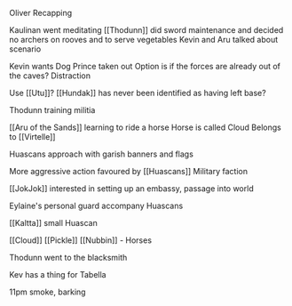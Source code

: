 Oliver Recapping

Kaulinan went meditating
[[Thodunn]] did sword maintenance and decided no archers on rooves and to serve vegetables
Kevin and Aru talked about scenario

Kevin wants Dog Prince taken out
Option is if the forces are already out of the caves?
Distraction

Use [[Utu]]?
[[Hundak]] has never been identified as having left base?

Thodunn training militia

[[Aru of the Sands]]  learning to ride a horse
Horse is called Cloud
Belongs to [[Virtelle]]

Huascans approach with garish banners and flags

More aggressive action favoured by [[Huascans]]
Military faction

[[JokJok]] interested in setting up an embassy, passage into world

Eylaine's personal guard accompany Huascans

[[Kaltta]] small Huascan

[[Cloud]] [[Pickle]] [[Nubbin]] - Horses

Thodunn went to the blacksmith

Kev has a thing for Tabella

11pm smoke, barking






